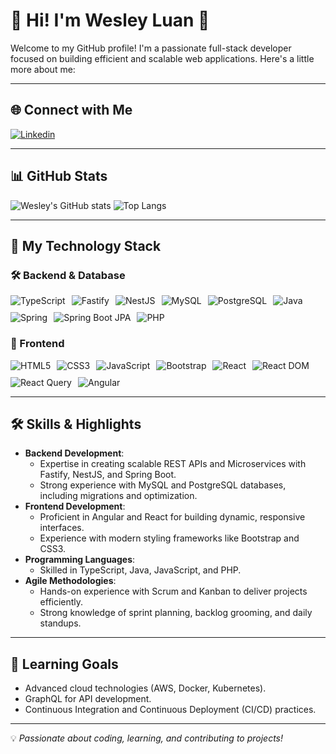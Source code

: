 # 👋 Hi! I'm Wesley Luan 🫡

Welcome to my GitHub profile! I'm a passionate full-stack developer focused on building efficient and scalable web applications. Here's a little more about me:

---

## 🌐 Connect with Me

[![Linkedin](https://img.shields.io/badge/LinkedIn-0077B5?style=for-the-badge&logo=linkedin&logoColor=white)](https://www.linkedin.com/in/wesleyweb30)

---

## 📊 GitHub Stats

![Wesley's GitHub stats](https://github-readme-stats.vercel.app/api?username=wesleyweb30&show_icons=true&theme=merko)
![Top Langs](https://github-readme-stats.vercel.app/api/top-langs/?username=wesleyweb30&layout=compact&theme=merko)

---

## 🚀 My Technology Stack

### 🛠️ Backend & Database
<div style="display: flex; flex-wrap: wrap; gap: 10px;">
    <img alt="TypeScript" src="https://img.shields.io/badge/TypeScript-%23007ACC.svg?style=for-the-badge&logo=typescript&logoColor=white"/>
    <img alt="Fastify" src="https://img.shields.io/badge/Fastify-%23000000.svg?style=for-the-badge&logo=fastify&logoColor=white"/>
    <img alt="NestJS" src="https://img.shields.io/badge/NestJS-%23E0234E.svg?style=for-the-badge&logo=nestjs&logoColor=white"/>
    <img alt="MySQL" src="https://img.shields.io/badge/MySQL-00000F?style=for-the-badge&logo=mysql&logoColor=white"/>
    <img alt="PostgreSQL" src="https://img.shields.io/badge/PostgreSQL-316192?style=for-the-badge&logo=postgresql&logoColor=white"/>
    <img alt="Java" src="https://img.shields.io/badge/Java-%23ED8B00.svg?style=for-the-badge&logo=openjdk&logoColor=white"/>
    <img alt="Spring" src="https://img.shields.io/badge/Spring-%236DB33F.svg?style=for-the-badge&logo=spring&logoColor=white"/>
    <img alt="Spring Boot JPA" src="https://img.shields.io/badge/Spring--Boot--JPA-%236DB33F.svg?style=for-the-badge&logo=spring&logoColor=white"/>
    <img alt="PHP" src="https://img.shields.io/badge/PHP-777BB4?style=for-the-badge&logo=php&logoColor=white"/>
</div>

### 🎨 Frontend
<div style="display: flex; flex-wrap: wrap; gap: 10px;">
    <img alt="HTML5" src="https://img.shields.io/badge/HTML5-E34F26?style=for-the-badge&logo=html5&logoColor=white"/>
    <img alt="CSS3" src="https://img.shields.io/badge/CSS3-1572B6?style=for-the-badge&logo=css3&logoColor=white"/>
    <img alt="JavaScript" src="https://img.shields.io/badge/JavaScript-F7DF1E?style=for-the-badge&logo=javascript&logoColor=black"/>
    <img alt="Bootstrap" src="https://img.shields.io/badge/Bootstrap-563D7C?style=for-the-badge&logo=bootstrap&logoColor=white"/>
    <img alt="React" src="https://img.shields.io/badge/React-%2320232a.svg?style=for-the-badge&logo=react&logoColor=%2361DAFB"/>
    <img alt="React DOM" src="https://img.shields.io/badge/React--DOM-%2320232a.svg?style=for-the-badge&logo=react&logoColor=%2361DAFB"/>
    <img alt="React Query" src="https://img.shields.io/badge/React--Query-FF4154?style=for-the-badge&logo=react-query&logoColor=white"/>
    <img alt="Angular" src="https://img.shields.io/badge/Angular-DD0031?style=for-the-badge&logo=angular&logoColor=white"/>
</div>

---

## 🛠️ Skills & Highlights

- **Backend Development**: 
  - Expertise in creating scalable REST APIs and Microservices with Fastify, NestJS, and Spring Boot.
  - Strong experience with MySQL and PostgreSQL databases, including migrations and optimization.
- **Frontend Development**: 
  - Proficient in Angular and React for building dynamic, responsive interfaces.
  - Experience with modern styling frameworks like Bootstrap and CSS3.
- **Programming Languages**: 
  - Skilled in TypeScript, Java, JavaScript, and PHP.
- **Agile Methodologies**:
  - Hands-on experience with Scrum and Kanban to deliver projects efficiently.
  - Strong knowledge of sprint planning, backlog grooming, and daily standups.

---

## 🌱 Learning Goals

- Advanced cloud technologies (AWS, Docker, Kubernetes).
- GraphQL for API development.
- Continuous Integration and Continuous Deployment (CI/CD) practices.

---

💡 *Passionate about coding, learning, and contributing to  projects!*
